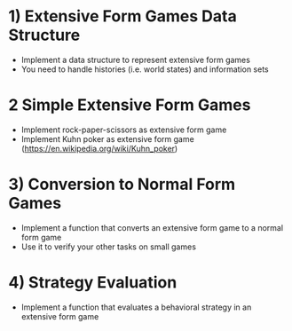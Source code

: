 # 1) Extensive Form Games Data Structure
- Implement a data structure to represent extensive form games
- You need to handle histories (i.e. world states) and information sets

# 2 Simple Extensive Form Games
- Implement rock-paper-scissors as extensive form game
- Implement Kuhn poker as extensive form game (https://en.wikipedia.org/wiki/Kuhn_poker)

# 3) Conversion to Normal Form Games
 - Implement a function that converts an extensive form game to a normal form game
 - Use it to verify your other tasks on small games

# 4) Strategy Evaluation
- Implement a function that evaluates a behavioral strategy in an extensive form game
